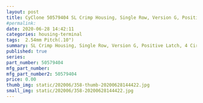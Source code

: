 ```yaml
---
layout: post
title: CyClone 50579404 SL Crimp Housing, Single Row, Version G, Positive Latch, 4 Circuits, Black
#permalink: 
date: 2020-06-28 14:42:11
categories: housing-terminal
tags:  2.54mm Pitch(.10")
summary: SL Crimp Housing, Single Row, Version G, Positive Latch, 4 Circuits, Black
published: true 
series: 
part_number: 50579404
mfg_part_number: 
mfg_part_number2: 50579404
price: 0.00
thumb_img: static/202006/358-thumb-20200628144422.jpg
small_img: static/202006/358-20200628144422.jpg
---
```



